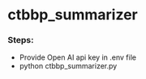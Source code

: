 # ctbbp_summarizer


### Steps:
- Provide Open AI api key in .env file
- python ctbbp_summarizer.py <URL of episode> <Output Path>